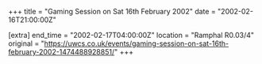 +++
title = "Gaming Session on Sat 16th February 2002"
date = "2002-02-16T21:00:00Z"

[extra]
end_time = "2002-02-17T04:00:00Z"
location = "Ramphal R0.03/4"
original = "https://uwcs.co.uk/events/gaming-session-on-sat-16th-february-2002-1474488928851/"
+++



